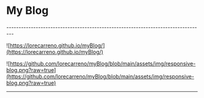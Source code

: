 
<h1>My Blog</h1>
---------------------------------------------------------------------------------

![https://lorecarreno.github.io/myBlog/](https://lorecarreno.github.io/myBlog/)

![https://github.com/lorecarreno/myBlog/blob/main/assets/img/responsive-blog.png?raw=true](https://github.com/lorecarreno/myBlog/blob/main/assets/img/responsive-blog.png?raw=true)


---------------------------------------------------------------------------------